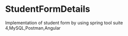# StudentFormDetails
Implementation of student form by using spring tool suite 4,MySQL,Postman,Angular
